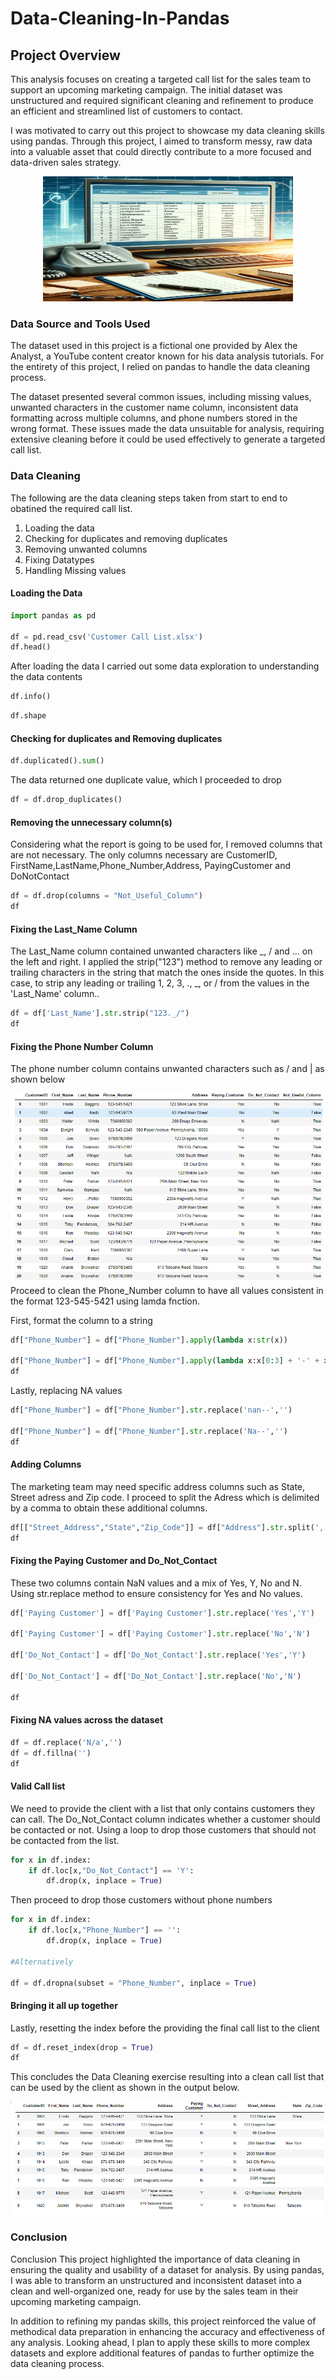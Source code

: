 # Data-Cleaning-In-Pandas



## Project Overview
This analysis focuses on creating a targeted call list for the sales team to support an upcoming marketing campaign. The initial dataset was unstructured and required significant cleaning and refinement to produce an efficient and streamlined list of customers to contact.

I was motivated to carry out this project to showcase my data cleaning skills using pandas. Through this project, I aimed to transform messy, raw data into a valuable asset that could directly contribute to a more focused and data-driven sales strategy.


<!--![Alt text](CallList.png)-->

<p align="center">
  <img src="CallList.png" alt="Alt text" width="400" height="200"/>
</p>

### Data Source and Tools Used
The dataset used in this project is a fictional one provided by Alex the Analyst, a YouTube content creator known for his data analysis tutorials. For the entirety of this project, I relied on pandas to handle the data cleaning process.

The dataset presented several common issues, including missing values, unwanted characters in the customer name column, inconsistent data formatting across multiple columns, and phone numbers stored in the wrong format. These issues made the data unsuitable for analysis, requiring extensive cleaning before it could be used effectively to generate a targeted call list.

### Data Cleaning
The following are the data cleaning steps taken from start to end to obatined the required call list.
1. Loading the data
2. Checking for duplicates and removing duplicates
3. Removing unwanted columns
4. Fixing Datatypes
5. Handling Missing values

#### Loading the Data
```python
import pandas as pd

df = pd.read_csv('Customer Call List.xlsx')
df.head()
```
After loading the data I carried out some data exploration to understanding the data contents
```python
df.info()
```

```python
df.shape
```
#### Checking for duplicates and Removing duplicates
```python
df.duplicated().sum()
```
The data returned one duplicate value, which I proceeded to drop
```python
df = df.drop_duplicates()
```
#### Removing the unnecessary column(s)
Considering what the report is going to be used for, I removed columns that are not necessary. The only columns necessary are CustomerID, FirstName,LastName,Phone_Number,Address, PayingCustomer and DoNotContact
```python
df = df.drop(columns = "Not_Useful_Column")
df
```
#### Fixing the Last_Name Column
The Last_Name column contained unwanted characters like _, / and ... on the left and right. I applied the strip("123") method to remove any leading or trailing characters in the string that match the ones inside the quotes. In this case, to strip any leading or trailing 1, 2, 3, ., _, or / from the values in the 'Last_Name' column..

```python
df = df['Last_Name'].str.strip("123._/")
df
```
#### Fixing the Phone Number Column
The phone number column contains unwanted characters such as / and | as shown below

![Alt text](output.png)
Proceed to clean the Phone_Number column to have all values consistent in the format 123-545-5421 using lamda fnction.

First, format the column to a string

```python
df["Phone_Number"] = df["Phone_Number"].apply(lambda x:str(x))

df["Phone_Number"] = df["Phone_Number"].apply(lambda x:x[0:3] + '-' + x[3:6] + '-'+x[6:10] )
df

```
Lastly, replacing NA values
```python
df["Phone_Number"] = df["Phone_Number"].str.replace('nan--','')

df["Phone_Number"] = df["Phone_Number"].str.replace('Na--','')
df

```
#### Adding Columns
The marketing team may need specific address columns such as State, Street adress and Zip code. I proceed to split the Adress which is delimited by a comma to obtain these additional columns.

```python
df[["Street_Address","State","Zip_Code"]] = df["Address"].str.split(',',2,expand = True)
df
```
#### Fixing the Paying Customer and Do_Not_Contact
These two columns contain NaN values and a mix of Yes, Y, No and N. Using str.replace method to ensure consistency for Yes and No values.

```python
df['Paying Customer'] = df['Paying Customer'].str.replace('Yes','Y')

df['Paying Customer'] = df['Paying Customer'].str.replace('No','N')

df['Do_Not_Contact'] = df['Do_Not_Contact'].str.replace('Yes','Y')

df['Do_Not_Contact'] = df['Do_Not_Contact'].str.replace('No','N')

df
```
#### Fixing NA values across the dataset

```python
df = df.replace('N/a','')
df = df.fillna('')
df
```

#### Valid Call list
We need to provide the client with a list that only contains customers they can call. The Do_Not_Contact column indicates whether a customer should be contacted or not. Using a loop to drop those customers that should not be contacted from the list.

```python
for x in df.index:
    if df.loc[x,"Do_Not_Contact"] == 'Y':
        df.drop(x, inplace = True)
```
Then proceed to drop those customers without phone numbers

```python
for x in df.index:
    if df.loc[x,"Phone_Number"] == '':
        df.drop(x, inplace = True)
        
#Alternatively

df = df.dropna(subset = "Phone_Number", inplace = True)
```
#### Bringing it all up together
Lastly, resetting the index before the providing the final call list to the client

```python
df = df.reset_index(drop = True)
df
```
This concludes the Data Cleaning exercise resulting into a clean call list that can be used by the client as shown in the output below.

![Alt text](cleanlist.png)

### Conclusion
Conclusion
This project highlighted the importance of data cleaning in ensuring the quality and usability of a dataset for analysis. By using pandas, I was able to transform an unstructured and inconsistent dataset into a clean and well-organized one, ready for use by the sales team in their upcoming marketing campaign.

In addition to refining my pandas skills, this project reinforced the value of methodical data preparation in enhancing the accuracy and effectiveness of any analysis. Looking ahead, I plan to apply these skills to more complex datasets and explore additional features of pandas to further optimize the data cleaning process.



